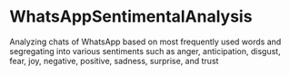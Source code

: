 # WhatsAppSentimentalAnalysis
Analyzing chats of WhatsApp based on most frequently used words and segregating into various sentiments such as anger, anticipation, disgust, fear, joy, negative, positive, sadness, surprise, and trust
